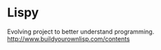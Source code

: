 # Lispy
Evolving project to better understand programming. http://www.buildyourownlisp.com/contents
